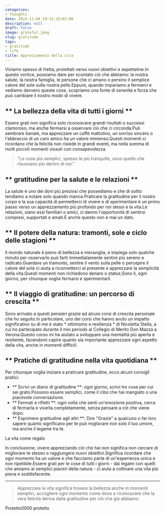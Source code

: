 ```yaml
---
categories:
- thoughts
date: 2024-11-04 19:31:32+01:00
description: null
draft: false
image: grateful.jpeg
slug: gratitude
tags:
- gratitude
- life
title: Apprezzamento della vita
---
```


<!-- hash: f8a2fe79b5cd -->
Viviamo spesso di fretta, proiettati verso nuovi obiettivi e aspettative.In questo vortice, possiamo dare per scontato ciò che abbiamo: la nostra salute, la nostra famiglia, le persone che ci amano o persino il semplice calore del sole sulla nostra pelle.Eppure, quando impariamo a fermarci e vediamo davvero queste cose, scopriamo una fonte di serenità e forza che può cambiare il nostro modo di vivere.

## ** La bellezza della vita di tutti i giorni **

Essere grati non significa solo riconoscere grandi risultati o successi clamoroso, ma anche fermarsi a osservare ciò che ci circonda.Può sembrare banale, ma apprezzare un caffè mattutino, un sorriso sincero o l'abbraccio di un caro amico ha un valore immenso.Questi momenti ci ricordano che la felicità non risiede in grandi eventi, ma nella somma di molti piccoli momenti vissuti con consapevolezza.

> "Le cose più semplici, spesso le più tranquille, sono quelle che risuonano più dentro di noi."

## ** gratitudine per la salute e le relazioni **

La salute è uno dei doni più preziosi che possediamo e che di solito tendiamo a notare solo quando manca.Praticare la gratitudine per il nostro corpo e la sua capacità di permetterci di vivere e di sperimentare è un primo passo verso un apprezzamento più profondo per noi stessi e la vita.Le relazioni, siano essi familiari o amici, ci danno l'opportunità di sentirsi compresi, supportati e amati.E anche questo non è mai un dato.

## ** Il potere della natura: tramonti, sole e ciclo delle stagioni **

Il mondo naturale è pieno di bellezza e meraviglia, e impiega solo qualche minuto per osservarlo può farti immediatamente sentire più sereno e radicato.Guardare un tramonto, sentire il vento sulla pelle o percepire il calore del sole ci aiuta a riconnetterci al presente e apprezzare la semplicità della vita.Questi momenti non richiedono denaro o status;Sono lì, ogni giorno, per chiunque voglia fermarsi e sperimentarli.

## ** Il viaggio di gratitudine: un percorso di crescita **

Sono arrivato a questi pensieri grazie ad alcuni corsi di crescita personale che ho seguito.In particolare, uno dei corsi che hanno avuto un impatto significativo su di me è stato * ottimismo e resilienza * di Nicoletta Stella, a cui ho partecipato durante il mio periodo al Collegio di Merito Don Mazza a Verona.Questo corso mi ha aiutato a sviluppare una mentalità più aperta e resiliente, facendomi capire quanto sia importante apprezzare ogni aspetto della vita, anche in momenti difficili.

## ** Pratiche di gratitudine nella vita quotidiana **

Per chiunque voglia iniziare a praticare gratitudine, ecco alcuni consigli pratici:

- ** Scrivi un diario di gratitudine **: ogni giorno, scrivi tre cose per cui sei grato.Possono essere semplici, come il cibo che hai mangiato o una piacevole conversazione.
- ** Fermati e rifletti **: ogni volta che senti un'emozione positiva, cerca di fermarla e viverla completamente, senza pensare a ciò che viene dopo.
- ** Esprimere gratitudine agli altri **: Dire "Grazie" a qualcuno o far loro sapere quanto significano per te può migliorare non solo il tuo umore, ma anche il legame tra te.

La vita come regalo

In conclusione, vivere apprezzando ciò che hai non significa non cercare di migliorare te stesso o raggiungere nuovi obiettivi.Significa ricordare che ogni momento ha un valore e che facciamo parte di un'esperienza unica e non ripetibile.Essere grati per le cose di tutti i giorni - dai legami con quelli che amiamo ai semplici piaceri della natura - ci aiuta a coltivare una vita più piena e soddisfacente.

---

> Apprezzare la vita significa trovare la bellezza anche in momenti semplici, accogliere ogni momento come dono e riconoscere che la vera felicità deriva dalla gratitudine per ciò che già abbiamo.

Protetto0000 protetto